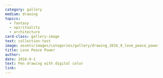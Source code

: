 ```yaml
---
category: gallery
medium: drawing
topics:
  - fantasy
  - spirituality
  - architecture
card-class: gallery-image
text: collection-test
image: assets/images/categories/gallery/drawing_2016_9_love_peace_power.png
title: Love Peace Power
author:
date: 2016-9-1
text: Pen drawing with digital color
link:
---
```

